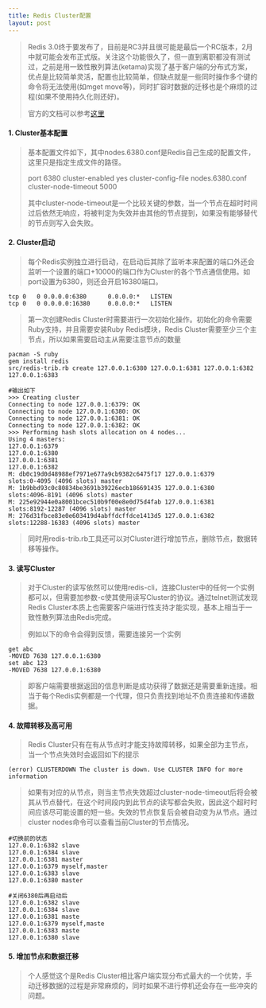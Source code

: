 ```yaml
---
title: Redis Cluster配置
layout: post
---
```

> Redis 3.0终于要发布了，目前是RC3并且很可能是最后一个RC版本，2月中就可能会发布正式版。关注这个功能很久了，但一直到离职都没有测试过，之前是用一致性散列算法(ketama)实现了基于客户端的分布式方案，优点是比较简单灵活，配置也比较简单，但缺点就是一些同时操作多个键的命令将无法使用(如mget move等)，同时扩容时数据的迁移也是个麻烦的过程(如果不使用持久化则还好)。
>
> 官方的文档可以参考[这里](http://redis.io/topics/cluster-tutorial)

#### 1. Cluster基本配置
> 基本配置文件如下，其中nodes.6380.conf是Redis自己生成的配置文件，这里只是指定生成文件的路径。
>
>	port 6380
	cluster-enabled yes
	cluster-config-file nodes.6380.conf
	cluster-node-timeout 5000
>
> 其中cluster-node-timeout是一个比较关键的参数，当一个节点在超时时间过后依然无响应，将被判定为失效并由其他的节点提到，如果没有能够替代的节点则写入会失败。

#### 2. Cluster启动
> 每个Redis实例独立进行启动，在启动后其除了监听本来配置的端口外还会监听一个设置的端口+10000的端口作为Cluster的各个节点通信使用。如port设置为6380，则还会开启16380端口。
>
	tcp	0	0 0.0.0.0:6380		0.0.0.0:*	LISTEN
	tcp	0	0 0.0.0.0:16380		0.0.0.0:*	LISTEN
>
> 第一次创建Redis Cluster时需要进行一次初始化操作。初始化的命令需要Ruby支持，并且需要安装Ruby Redis模块，Redis Cluster需要至少三个主节点，所以如果需要启动主从需要注意节点的数量
>
	pacman -S ruby
	gem install redis
	src/redis-trib.rb create 127.0.0.1:6380 127.0.0.1:6381 127.0.0.1:6382 127.0.0.1:6383
>
	#输出如下
	>>> Creating cluster
	Connecting to node 127.0.0.1:6379: OK
	Connecting to node 127.0.0.1:6380: OK
	Connecting to node 127.0.0.1:6381: OK
	Connecting to node 127.0.0.1:6382: OK
	>>> Performing hash slots allocation on 4 nodes...
	Using 4 masters:
	127.0.0.1:6379
	127.0.0.1:6380
	127.0.0.1:6381
	127.0.0.1:6382
	M: db0c19d0d48988ef7971e677a9cb9382c6475f17 127.0.0.1:6379
	slots:0-4095 (4096 slots) master
	M: 1b9bbd93c0c80834be3691b39226ecb186691435 127.0.0.1:6380
	slots:4096-8191 (4096 slots) master
	M: 225e92944e0a8001bcec510b9f00e8e0d75d4fab 127.0.0.1:6381
	slots:8192-12287 (4096 slots) master
	M: 276d31fbce83e0e603419d4abffdcffdce1413d5 127.0.0.1:6382
	slots:12288-16383 (4096 slots) master
>
> 同时用redis-trib.rb工具还可以对Cluster进行增加节点，删除节点，数据转移等操作。

#### 3. 读写Cluster
> 对于Cluster的读写依然可以使用redis-cli，连接Cluster中的任何一个实例都可以，但需要加参数-c使其使用读写Cluster的协议。通过telnet测试发现Redis Cluster本质上也需要客户端进行性支持才能实现，基本上相当于一致性散列算法由Redis完成。
>
> 例如以下的命令会得到反馈，需要连接另一个实例
>
	get abc
	-MOVED 7638 127.0.0.1:6380
	set abc 123
	-MOVED 7638 127.0.0.1:6380
>
> 即客户端需要根据返回的信息判断是成功获得了数据还是需要重新连接。相当于每个Redis实例都是一个代理，但只负责找到地址不负责连接和传递数据。

#### 4. 故障转移及高可用
> Redis Cluster只有在有从节点时才能支持故障转移，如果全部为主节点，当一个节点失效时会返回如下的提示
>
	(error) CLUSTERDOWN The cluster is down. Use CLUSTER INFO for more information
>
> 如果有对应的从节点，则当主节点失效超过cluster-node-timeout后将会被其从节点替代，在这个时间段内到此节点的读写都会失败，因此这个超时时间应该尽可能设置的短一些。失效的节点恢复后会被自动变为从节点。通过cluster nodes命令可以查看当前Cluster的节点情况。
>
	#切换前的状态
	127.0.0.1:6382 slave
	127.0.0.1:6384 slave
	127.0.0.1:6381 master
	127.0.0.1:6379 myself,master
	127.0.0.1:6383 slave
	127.0.0.1:6380 master
>
	#关闭6380后再启动后
	127.0.0.1:6382 slave 
	127.0.0.1:6384 slave 
	127.0.0.1:6381 maste
	127.0.0.1:6379 myself,maste
	127.0.0.1:6383 maste
	127.0.0.1:6380 slave

#### 5. 增加节点和数据迁移

> 个人感觉这个是Redis Cluster相比客户端实现分布式最大的一个优势，手动迁移数据的过程是非常麻烦的，同时如果不进行停机还会存在一些冲突的问题。
